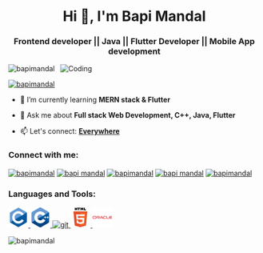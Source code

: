 <h1 align="center">Hi 👋, I'm Bapi Mandal</h1>

<h3 align="center">Frontend developer || Java || Flutter Developer || Mobile App development</h3>

<img align="right" alt="Coding" width="400" src="https://cdn.dribbble.com/users/1162077/screenshots/3848914/programmer.gif">

<p align="left"> <img src="" alt="bapimandal" /> </p>

<p align="left"> <a href="https://twitter.com/BapiMan76595572" target="blank"><img src="https://img.shields.io/twitter/follow/bapimandal?logo=twitter&style=for-the-badge" alt="bapimandal" /></a> </p>

- 🌱 I’m currently learning **MERN stack & Flutter**

- 💬 Ask me about **Full stack Web Development, C++, Java, Flutter**

- 📫 Let's connect: **<a href = "https://linktr.ee/bapi_mandal" > Everywhere </a>**

<h3 align="left">Connect with me:</h3>
<p align="left">
<a href="https://twitter.com/BapiMan76595572" target="blank"><img align="center" src="https://raw.githubusercontent.com/rahuldkjain/github-profile-readme-generator/master/src/images/icons/Social/twitter.svg" alt="bapimandal" height="30" width="40" /></a>
<a href="https://www.linkedin.com/in/bapi-mandal-2247161b7/" target="blank"><img align="center" src="https://raw.githubusercontent.com/rahuldkjain/github-profile-readme-generator/master/src/images/icons/Social/linked-in-alt.svg" alt="bapi mandal" height="30" width="40" /></a>
<a href="" target="blank"><img align="center" src="https://raw.githubusercontent.com/rahuldkjain/github-profile-readme-generator/master/src/images/icons/Social/kaggle.svg" alt="bapimandal" height="30" width="40" /></a>
<a href="https://www.facebook.com/baban206" target="blank"><img align="center" src="https://raw.githubusercontent.com/rahuldkjain/github-profile-readme-generator/master/src/images/icons/Social/facebook.svg" alt="bapi mandal" height="30" width="40" /></a>
<a href="" target="blank"><img align="center" src="https://raw.githubusercontent.com/rahuldkjain/github-profile-readme-generator/master/src/images/icons/Social/instagram.svg" alt="bapimandal" height="30" width="40" /></a>
</p>

<h3 align="left">Languages and Tools:</h3>
<p align="left"> 
<a href="https://www.cprogramming.com/" target="_blank" rel="noreferrer"> <img src="https://raw.githubusercontent.com/devicons/devicon/master/icons/c/c-original.svg" alt="c" width="40" height="40"/> </a> 
<a href="https://www.w3schools.com/cpp/" target="_blank" rel="noreferrer"> <img src="https://raw.githubusercontent.com/devicons/devicon/master/icons/cplusplus/cplusplus-original.svg" alt="cplusplus" width="40" height="40"/> </a> 
<a href="https://www.w3schools.com/css/" target="_blank" rel="noreferrer"> <img src="https://www.vectorlogo.zone/logos/git-scm/git-scm-icon.svg" alt="git" width="40" height="40"/> </a> 
<a href="https://www.w3.org/html/" target="_blank" rel="noreferrer"> <img src="https://raw.githubusercontent.com/devicons/devicon/master/icons/html5/html5-original-wordmark.svg" alt="html5" width="40" height="40"/> </a> 
<a href="https://www.java.com" target="_blank" rel="noreferrer"> <img src="https://raw.githubusercontent.com/devicons/devicon/master/icons/oracle/oracle-original.svg" alt="oracle" width="40" height="40"/> </a> 
</p>

<p><img align="center" src="&" alt="bapimandal" /></p>
